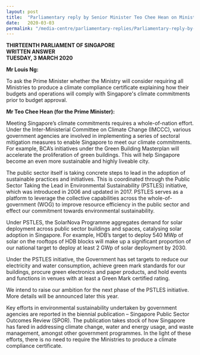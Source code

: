 ```yaml
---
layout: post
title:  "Parliamentary reply by Senior Minister Teo Chee Hean on Ministries’ Climate Compliance"
date:   2020-03-03
permalink: "/media-centre/parliamentary-replies/Parliamentary-reply-by-Senior-Minister-Teo-Chee-Hean-on-Ministries-Climate-Compliance"
---
```


**THIRTEENTH PARLIAMENT OF SINGAPORE  
WRITTEN ANSWER  
TUESDAY, 3 MARCH 2020**  

**Mr Louis Ng:**

To ask the Prime Minister whether the Ministry will consider requiring all Ministries to produce a climate compliance certificate explaining how their budgets and operations will comply with Singapore's climate commitments prior to budget approval.

**Mr Teo Chee Hean (for the Prime Minister):**

Meeting Singapore’s climate commitments requires a whole-of-nation effort. Under the Inter-Ministerial Committee on Climate Change (IMCCC), various government agencies are involved in implementing a series of sectoral mitigation measures to enable Singapore to meet our climate commitments. For example, BCA’s initiatives under the Green Building Masterplan will accelerate the proliferation of green buildings. This will help Singapore become an even more sustainable and highly liveable city.

The public sector itself is taking concrete steps to lead in the adoption of sustainable practices and initiatives. This is coordinated through the Public Sector Taking the Lead in Environmental Sustainability (PSTLES) initiative, which was introduced in 2006 and updated in 2017. PSTLES serves as a platform to leverage the collective capabilities across the whole-of-government (WOG) to improve resource efficiency in the public sector and effect our commitment towards environmental sustainability.

Under PSTLES, the SolarNova Programme aggregates demand for solar deployment across public sector buildings and spaces, catalysing solar adoption in Singapore. For example, HDB’s target to deploy 540 MWp of solar on the rooftops of HDB blocks will make up a significant proportion of our national target to deploy at least 2 GWp of solar deployment by 2030.

Under the PSTLES initiative, the Government has set targets to reduce our electricity and water consumption, achieve green mark standards for our buildings, procure green electronics and paper products, and hold events and functions in venues with at least a Green Mark certified rating.

We intend to raise our ambition for the next phase of the PSTLES initiative. More details will be announced later this year.

Key efforts in environmental sustainability undertaken by government agencies are reported in the biennial publication – Singapore Public Sector Outcomes Review (SPOR). The publication takes stock of how Singapore has fared in addressing climate change, water and energy usage, and waste management, amongst other government programmes. In the light of these efforts, there is no need to require the Ministries to produce a climate compliance certificate. 
